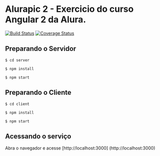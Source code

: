 # Alurapic 2 - Exercicio do curso Angular 2 da Alura.

[![Build Status](https://travis-ci.org/brouberol/marcel.svg?branch=master)](https://travis-ci.org/brouberol/marcel) [![Coverage Status](https://coveralls.io/repos/github/brouberol/marcel/badge.svg)](https://coveralls.io/github/brouberol/marcel?branch=master)

## Preparando o Servidor

```
$ cd server
```

```
$ npm install 
```

```
$ npm start 
```

## Preparando o Cliente

```
$ cd client
```

```
$ npm install 
```

```
$ npm start 
```

## Acessando o serviço

Abra o navegador e acesse [http://localhost:3000] (http://localhost:3000)